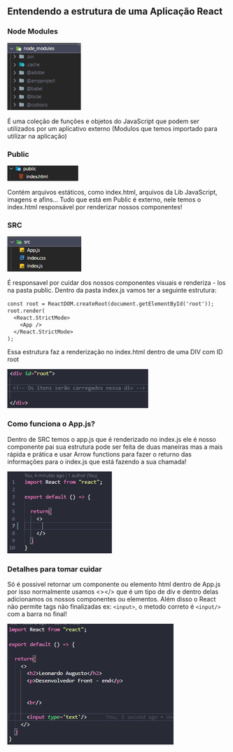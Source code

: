 ## Entendendo a estrutura de uma Aplicação React

### Node Modules
![img](Screenshot_2.png)

É uma coleção de funções e objetos do JavaScript que podem ser utilizados por um aplicativo externo
(Modulos que temos importado para utilizar na aplicação)

### Public
![img](Screenshot_1.png)

Contém arquivos estáticos, como index.html, arquivos da Lib JavaScript, imagens e afins...
Tudo que está em Public é externo, nele temos o index.html responsável por renderizar
nossos componentes!

### SRC
![img](Screenshot_3.png)

É responsavel por cuidar dos nossos componentes visuais e renderiza - los na pasta public. Dentro
da pasta index.js vamos ter a seguinte estrutura:

```
const root = ReactDOM.createRoot(document.getElementById('root'));
root.render(
  <React.StrictMode>
    <App />
  </React.StrictMode>
);
```
Essa estrutura faz a renderização no index.html dentro de uma DIV com
ID root

![img](Screenshot_6.png)

### Como funciona o App.js?

Dentro de SRC temos o app.js que é renderizado no index.js ele é nosso componente pai
sua estrutura pode ser feita de duas maneiras mas a mais rápida e prática e usar Arrow functions
para fazer o returno das informações para o index.js que está fazendo a sua chamada!

![img](Screenshot_4.png)


### Detalhes para tomar cuidar

Só é possivel retornar um componente ou elemento html dentro de App.js por isso normalmente usamos 
<></> que é um tipo de div e dentro delas adicionamos os nossos componentes ou elementos. Além disso o React
não permite tags não finalizadas ex: `<input>`, o metodo correto é `<input/>` com a barra no final!

![img](Screenshot_5.png)




